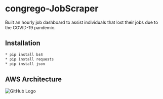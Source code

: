 # congrego-JobScraper
Built an hourly job dashboard to assist individuals that lost their jobs due to the COVID-19 pandemic.

## Installation
```bash
* pip install bs4
* pip install requests
* pip install json
```
## AWS Architecture
![GitHub Logo](/images/architure-draft1.jpeg)
